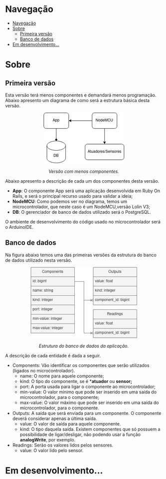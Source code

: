 # Navegação

- [Navegação](#navegação)
- [Sobre](#sobre)
  - [Primeira versão](#primeira-versão)
  - [Banco de dados](#banco-de-dados)
- [Em desenvolvimento...](#em-desenvolvimento)

# Sobre

## Primeira versão

Esta versão terá menos componentes e demandará menos programação. Abaixo apresento um diagrama de como será a estrutura básica desta versão.

<div align="center">
  <img src="public/simple-version.png">
  <p>
    <em>Versão com menos componentes.</em>
  </p>
</div>

Abaixo apresento a descrição de cada um dos componentes desta versão.

- **App**: O componente App será uma aplicação desenvolvida em Ruby On Rails, e será o principal recurso usado para validar a ideia;
- **NodeMCU**: Como podemos ver no diagrama, temos um microcontrolador, que neste caso é um NodeMCU,versão Lolin V3;
- **DB**: O gerenciador de banco de dados utilizado será o PostgreSQL.

O ambiente de desenvolvimento do código usado no microcontrolador será o ArduinoIDE.

## Banco de dados

Na figura abaixo temos uma das primeiras versões da estrutura do banco de dados utilizado nesta versão.

<div align="center">
  <img src="public/simple-version-db.png">
  <p>
    <em>Estrutura do banco de dados da aplicação.</em>
  </p>
</div>

A descrição de cada entidade é dada a seguir.

- Components: Vão identificar os componentes que serão utilizados (ligados no microcontrolador).
    - name: O nome para aquele componente;
    - kind: O tipo do componente, se é ***atuador** ou **sensor;**
    - port: A porta usada para ligar o componente ao microcontrolador;
    - min-value: O valor mínimo que pode ser inserido em uma saída do microcontrolador, para o componente;
    - max-value: O valor máximo que pode ser inserido em uma saída do microcontrolador, para o componente.
- Outputs: A saída que será enviada para um componente. O componente deverá considerar apenas a última saída.
    - value: O valor de saída para aquele componente.
    - kind: O tipo daquela saída. Existem componentes que só possuem a possibilidade de ligar/desligar, não podendo usar a função **analogWrite**, por exemplo.
- Readings: Serão os valores lidos pelos sensores.
    - value: O valor lido pelo sensor.

# Em desenvolvimento...
